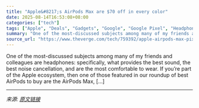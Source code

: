 ```yaml
---
title: "Apple&#8217;s AirPods Max are $70 off in every color"
date: 2025-08-14T16:53:08+08:00
categories: ["tech"]
tags: ["Apple", "Deals", "Gadgets", "Google", "Google Pixel", "Headphones", "Tech"]
summary: "One of the most-discussed subjects among many of my friends and colleagues are headphones: specifically, what provides the best sound, the best noise cancellation, and are the most comfortable to wear"
source_url: "https://www.theverge.com/tech/759392/apple-airpods-max-pixel-9-eufy-deal-sale"
---
```


One of the most-discussed subjects among many of my friends and colleagues are headphones: specifically, what provides the best sound, the best noise cancellation, and are the most comfortable to wear. If you’re part of the Apple ecosystem, then one of those featured in our roundup of best AirPods to buy are the AirPods Max, [&#8230;]

---

*来源: [原文链接](https://www.theverge.com/tech/759392/apple-airpods-max-pixel-9-eufy-deal-sale)*
